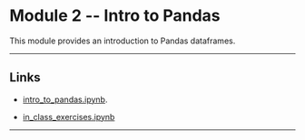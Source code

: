 # Module 2 -- Intro to Pandas

This module provides an introduction to Pandas dataframes.

---

## Links

- [intro_to_pandas.ipynb](intro_to_pandas.ipynb). 

- [in_class_exercises.ipynb](in_class_exercises.ipynb) 

---

